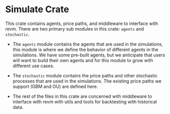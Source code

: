 # Simulate Crate

This crate contains agents, price paths, and middleware to interface with revm. There are two primary sub modules in this crate: `agents` and `stochastic`.

- The `agents` module contains the agents that are used in the simulations, this module is where we define the behavior of different agents in the simulations. We have some pre-built agents, but we anticipate that users will want to build their own agents and for this module to grow with different use cases.

- The `stochastic` module contains the price paths and other stochastic processes that are used in the simulations. The existing price paths we support (GBM and OU) are defined here.

- The rest of the files in this crate are concerned with middleware to interface with revm with utils and tools for backtesting with historical data.
